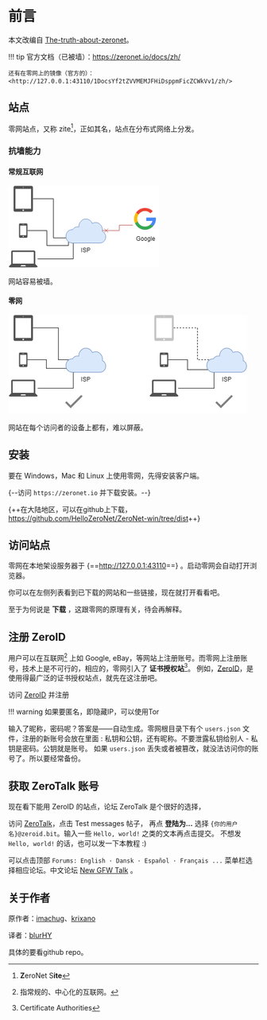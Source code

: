 # 前言

本文改编自 [The-truth-about-zeronet](https://github.com/imachug/The-Truth-about-ZeroNet)。

!!! tip
    官方文档（已被墙）：<https://zeronet.io/docs/zh/>

    还有在零网上的镜像（官方的）：<http://127.0.0.1:43110/1DocsYf2tZVVMEMJFHiDsppmFicZCWkVv1/zh/>

## 站点

零网站点，又称 zite[^1]，正如其名，站点在分布式网络上分发。

### 抗墙能力

#### 常规互联网

![](internet.png)

网站容易被墙。

#### 零网

![](zeronet.png)

网站在每个访问者的设备上都有，难以屏蔽。

## 安装

要在 Windows，Mac 和 Linux 上使用零网，先得安装客户端。

{--访问 `https://zeronet.io` 并下载安装。--}

{++在大陆地区，可以在github上下载，<https://github.com/HelloZeroNet/ZeroNet-win/tree/dist>++}

## 访问站点

零网在本地架设服务器于 {==<http://127.0.0.1:43110>==} 。启动零网会自动打开浏览器。

你可以在左侧列表看到已下载的网站和一些链接，现在就打开看看吧。

至于为何说是 **下载** ，这跟零网的原理有关，待会再解释。


## 注册 ZeroID

用户可以在互联网[^2] 上如 Google, eBay，等网站上注册账号。而零网上注册账号，技术上是不可行的，相应的，零网引入了 **证书授权站**[^3]。 例如，[ZeroID](http://127.0.0.1:43110/1iD5ZQJMNXu43w1qLB8sfdHVKppVMduGz/)，是使用得最广泛的证书授权站点，就先在这注册吧。

访问 [ZeroID](http://127.0.0.1:43110/1iD5ZQJMNXu43w1qLB8sfdHVKppVMduGz/) 并注册 

!!! warning 
    如果要匿名，即隐藏IP，可以使用Tor

输入了昵称，密码呢？答案是——自动生成。零网根目录下有个 `users.json` 文件，注册的新账号会放在里面 : 私钥和公钥，还有昵称。不要泄露私钥给别人 - 私钥是密码。公钥就是账号。 如果 `users.json` 丢失或者被篡改，就没法访问你的账号了。所以要经常备份。

## 获取 ZeroTalk 账号

现在看下能用 ZeroID 的站点，论坛 ZeroTalk 是个很好的选择，

访问 [ZeroTalk](http://127.0.0.1:43110/1TaLkFrMwvbNsooF4ioKAY9EuxTBTjipT/)，点击 Test messages 帖子， 再点 **登陆为...** 选择 `{你的用户名}@zeroid.bit`。输入一些 `Hello, world!` 之类的文本再点击提交。 不想发 `Hello, world!` 的话，也可以发一下本教程 :)

可以点击顶部 `Forums: English · Dansk · Español · Français ...` 菜单栏选择相应论坛。中文论坛 [New GFW Talk](http://127.0.0.1:43110/19BPUZYAdCMxExKHoVSG3cG95wfUfFTEC9/) 。


## 关于作者

原作者：[imachug](https://github.com/imachug)、[krixano](https://github.com/krixano)

译者：[blurHY](https://github.com/blurhy)

具体的要看github repo。

[^1]:**Z**eroNet S**ite**
[^2]:指常规的、中心化的互联网。
[^3]:Certificate Authorities